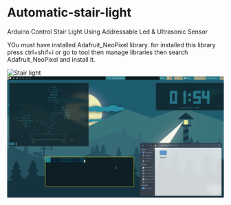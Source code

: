 # Automatic-stair-light
Arduino Control Stair Light  Using Addressable Led &amp; Ultrasonic Sensor


YOu must have installed Adafruit_NeoPixel library. for installed this library  press ctrl+shif+i   or go to
 tool then manage libraries  then search Adafruit_NeoPixel and install it. 


![Stair light](https://user-images.githubusercontent.com/50138015/116307571-5073db80-a7c8-11eb-855f-89085ba48865.jpg)
![screenshot](https://raw.githubusercontent.com/sajeduli3/dotfile/main/.config/screenshot/Tue%20Oct%20%205%2001%3A54%3A17%20AM%20%2B06%202021.png?raw=true)
